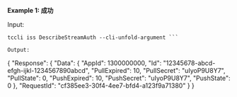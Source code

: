 **Example 1: 成功**

 

Input: 

```
tccli iss DescribeStreamAuth --cli-unfold-argument ```

Output: 
```
{
    "Response": {
        "Data": {
            "AppId": 1300000000,
            "Id": "12345678-abcd-efgh-ijkl-1234567890abcd",
            "PullExpired": 10,
            "PullSecret": "uIyoP9U8Y7",
            "PullState": 0,
            "PushExpired": 10,
            "PushSecret": "uIyoP9U8Y7",
            "PushState": 0
        },
        "RequestId": "cf385ee3-30f4-4ee7-bfd4-a123f9a71380"
    }
}
```

